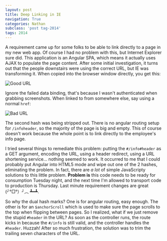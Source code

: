 ```yaml
---
layout: post
title: Deep Linking in IE
navigation: True
categories: Nathan
subclass: 'post tag-2014'
tags: 2014
---
```


A requirement came up for some folks to be able to link directly to a page in my new web app. Of course I had no problem with this, but Internet Explorer sure did. This application is an Angular SPA, which means it actually uses AJAX to populate the page content. After some initial investigation, it turns out that the people downstairs were using the correct URL, but IE was transforming it. When copied into the browser window directly, you get this:

![Good URL](https://i.imgur.com/xpzMQPX.png)

Ignore the failed data binding, that's because I wasn't authenticated when grabbing screenshots. When linked to from somewhere else, say using a normal `href`:

![Bad URL](https://i.imgur.com/dVc6Bas.png)

The second hash was being stripped out. There is no angular routing setup for `/infoheader`, so the majority of the page is big and empty. This of course doesn't work because the whole point is to link directly to the employee's info page.

I tried several things to remediate this problem: putting the `#/info#header` as a GET argument, encoding the URL, using a header redirect, using a URL shortening service... nothing seemed to work. It occurred to me that I could probably put Angular into HTML5 mode and wipe out one of the 2 hashes, eliminating the problem. In fact, there are *a lot* of simple JavaScripty solutions to this little problem. **Problem is** this code needs to be ready for consumption Tuesday night, and the next time I'm allowed to transport code to production is Thursday. Last minute requirement changes are great  (╯°□°）╯︵ ┻━┻.

So why the dual hash marks? One is for angular routing, easy enough. The other is for an `$anchorScroll` which is used to make sure the page scrolls to the top when flipping between pages. So I realized, what if we just remove the stupid `#header` in the URL? As soon as the controller runs, the route kicks in because the `#/info` is still valid, and the controller handles the `#header`. Huzzah! After so much frustration, the solution was to trim the trailing seven characters of the URL.